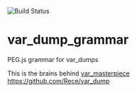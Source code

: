 ![Build Status](https://travis-ci.org/Rece/var_dump_grammar.svg?branch=master)
# var_dump_grammar
PEG.js grammar for var_dumps

This is the brains behind [var_masterpiece](https://chrome.google.com/webstore/detail/varmasterpiece/chfhddogiigmfpkcmgfpolalagdcamkl)
https://github.com/Rece/var_dump
